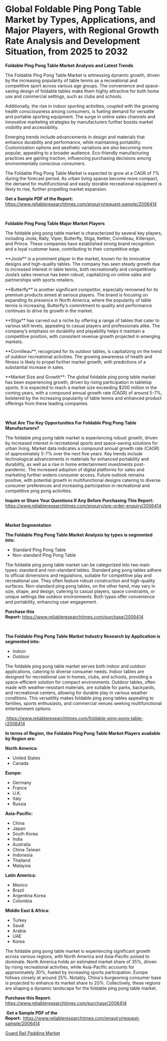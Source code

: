 <p><h1>Global Foldable Ping Pong Table Market by Types, Applications, and Major Players, with Regional Growth Rate Analysis and Development Situation, from 2025 to 2032</h1></p><p><strong>Foldable Ping Pong Table Market Analysis and Latest Trends</strong></p>
<p><p>The Foldable Ping Pong Table Market is witnessing dynamic growth, driven by the increasing popularity of table tennis as a recreational and competitive sport across various age groups. The convenience and space-saving design of foldable tables make them highly attractive for both home use and commercial settings, such as clubs and schools. </p><p>Additionally, the rise in indoor sporting activities, coupled with the growing health consciousness among consumers, is fueling demand for versatile and portable sporting equipment. The surge in online sales channels and innovative marketing strategies by manufacturers further boosts market visibility and accessibility.</p><p>Emerging trends include advancements in design and materials that enhance durability and performance, while maintaining portability. Customization options and aesthetic variations are also becoming more popular, appealing to a broader audience. Eco-friendly manufacturing practices are gaining traction, influencing purchasing decisions among environmentally conscious consumers.</p><p>The Foldable Ping Pong Table Market is expected to grow at a CAGR of 7% during the forecast period. As urban living spaces become more compact, the demand for multifunctional and easily storable recreational equipment is likely to rise, further propelling market expansion.</p></p>
<p><strong>Get a Sample PDF of the Report:&nbsp;</strong> <a href="https://www.reliableresearchtimes.com/enquiry/request-sample/2006414?utm_campaign=3087&utm_medium=2&utm_source=Github&utm_content=ia&utm_term=05042025&utm_id=foldable-ping-pong-table">https://www.reliableresearchtimes.com/enquiry/request-sample/2006414</a></p>
<p>&nbsp;</p>
<p><strong>Foldable Ping Pong Table Major Market Players</strong></p>
<p><p>The foldable ping pong table market is characterized by several key players, including Joola, Rally, Viper, Butterfly, Stiga, Kettler, Cornilleau, Killerspin, and Prince. These companies have established strong brand recognition and a loyal customer base, contributing to their competitive edge.</p><p>**Joola** is a prominent player in the market, known for its innovative designs and high-quality tables. The company has seen steady growth due to increased interest in table tennis, both recreationally and competitively. Joola’s sales revenue has been robust, capitalizing on online sales and partnerships with sports retailers.</p><p>**Butterfly** is another significant competitor, especially renowned for its premium products aimed at serious players. The brand is focusing on expanding its presence in North America, where the popularity of table tennis is increasing. Butterfly’s commitment to quality and performance continues to drive its growth in the market.</p><p>**Stiga** has carved out a niche by offering a range of tables that cater to various skill levels, appealing to casual players and professionals alike. The company’s emphasis on durability and playability helps it maintain a competitive position, with consistent revenue growth projected in emerging markets.</p><p>**Cornilleau**, recognized for its outdoor tables, is capitalizing on the trend of outdoor recreational activities. The growing awareness of health and fitness is likely to propel further market growth, with predictions of a substantial increase in sales.</p><p>**Market Size and Growth**: The global foldable ping pong table market has been experiencing growth, driven by rising participation in tabletop sports. It is expected to reach a market size exceeding $200 million in the coming years, with a compound annual growth rate (CAGR) of around 5-7%, bolstered by the increasing popularity of table tennis and enhanced product offerings from these leading companies.</p></p>
<p>&nbsp;</p>
<p><strong>What Are The Key Opportunities For Foldable Ping Pong Table Manufacturers?</strong></p>
<p><p>The foldable ping pong table market is experiencing robust growth, driven by increased interest in recreational sports and space-saving solutions for urban living. Market data indicates a compound annual growth rate (CAGR) of approximately 5-7% over the next five years. Key trends include technological advancements in materials for enhanced portability and durability, as well as a rise in home entertainment investments post-pandemic. The increased adoption of digital platforms for sales and marketing further widens consumer access. Future outlook remains positive, with potential growth in multifunctional designs catering to diverse consumer preferences and increasing participation in recreational and competitive ping pong activities.</p></p>
<p><strong>Inquire or Share Your Questions If Any Before Purchasing This Report:</strong> <a href="https://www.reliableresearchtimes.com/enquiry/pre-order-enquiry/2006414?utm_campaign=3087&utm_medium=2&utm_source=Github&utm_content=ia&utm_term=05042025&utm_id=foldable-ping-pong-table">https://www.reliableresearchtimes.com/enquiry/pre-order-enquiry/2006414</a></p>
<p>&nbsp;</p>
<p><strong>Market Segmentation</strong></p>
<p><strong>The Foldable Ping Pong Table Market Analysis by types is segmented into:</strong></p>
<p><ul><li>Standard Ping Pong Table</li><li>Non-standard Ping Pong Table</li></ul></p>
<p><p>The foldable ping pong table market can be categorized into two main types: standard and non-standard tables. Standard ping pong tables adhere to official dimensions and regulations, suitable for competitive play and recreational use. They often feature robust construction and high-quality surfaces. Non-standard ping pong tables, on the other hand, may vary in size, shape, and design, catering to casual players, space constraints, or unique settings like outdoor environments. Both types offer convenience and portability, enhancing user engagement.</p></p>
<p><strong>Purchase this Report:&nbsp;</strong><a href="https://www.reliableresearchtimes.com/purchase/2006414?utm_campaign=3087&utm_medium=2&utm_source=Github&utm_content=ia&utm_term=05042025&utm_id=foldable-ping-pong-table">https://www.reliableresearchtimes.com/purchase/2006414</a></p>
<p>&nbsp;</p>
<p><strong>The Foldable Ping Pong Table Market Industry Research by Application is segmented into:</strong></p>
<p><ul><li>Indoor</li><li>Outdoor</li></ul></p>
<p><p>The foldable ping pong table market serves both indoor and outdoor applications, catering to diverse consumer needs. Indoor tables are designed for recreational use in homes, clubs, and schools, providing a space-efficient solution for compact environments. Outdoor tables, often made with weather-resistant materials, are suitable for parks, backyards, and recreational centers, allowing for durable play in various weather conditions. This versatility makes foldable ping pong tables appealing to families, sports enthusiasts, and commercial venues seeking multifunctional entertainment options.</p></p>
<p><a href="https://www.reliableresearchtimes.com/foldable-ping-pong-table-r2006414?utm_campaign=3087&utm_medium=2&utm_source=Github&utm_content=ia&utm_term=05042025&utm_id=foldable-ping-pong-table">&nbsp;https://www.reliableresearchtimes.com/foldable-ping-pong-table-r2006414</a></p>
<p><strong>In terms of Region, the Foldable Ping Pong Table Market Players available by Region are:</strong></p>
<p>
    <p> <strong> North America: </strong>
        <ul>
            <li>United States</li>
            <li>Canada</li>
        </ul>
        </p> 
    <p> <strong> Europe: </strong>
        <ul>
            <li>Germany</li>
            <li>France</li>
            <li>U.K.</li>
            <li>Italy</li>
            <li>Russia</li>
        </ul>
        </p> 
    <p> <strong> Asia-Pacific: </strong>
        <ul>
            <li>China</li>
            <li>Japan</li>
            <li>South Korea</li>
            <li>India</li>
            <li>Australia</li>
            <li>China Taiwan</li>
            <li>Indonesia</li>
            <li>Thailand</li>
            <li>Malaysia</li>
        </ul>
        </p> 
    <p> <strong> Latin America: </strong>
        <ul>
            <li>Mexico</li>
            <li>Brazil</li>
            <li>Argentina Korea</li>
            <li>Colombia</li>
        </ul>
        </p> 
    <p> <strong> Middle East & Africa: </strong>
        <ul>
            <li>Turkey</li>
            <li>Saudi</li>
            <li>Arabia</li>
            <li>UAE</li>
            <li>Korea</li>
        </ul>
    </p>
    </p>
<p><p>The foldable ping pong table market is experiencing significant growth across various regions, with North America and Asia-Pacific poised to dominate. North America holds an estimated market share of 35%, driven by rising recreational activities, while Asia-Pacific accounts for approximately 30%, fueled by increasing sports participation. Europe follows closely at around 25%. Notably, China's burgeoning consumer base is projected to enhance its market share to 20%. Collectively, these regions are shaping a dynamic landscape for the foldable ping pong table market.</p></p>
<p><strong>Purchase this Report: </strong><a href="https://www.reliableresearchtimes.com/purchase/2006414?utm_campaign=3087&utm_medium=2&utm_source=Github&utm_content=ia&utm_term=05042025&utm_id=foldable-ping-pong-table">https://www.reliableresearchtimes.com/purchase/2006414</a></p>
<p>&nbsp;<strong>Get a Sample PDF of the Report:&nbsp;&nbsp;</strong><a href="https://www.reliableresearchtimes.com/enquiry/request-sample/2006414?utm_campaign=3087&utm_medium=2&utm_source=Github&utm_content=ia&utm_term=05042025&utm_id=foldable-ping-pong-table">https://www.reliableresearchtimes.com/enquiry/request-sample/2006414</a></p>
<p><strong></strong></p>
<p><p><a href="https://github.com/rianttegang/Market-Research-Report-List-1/blob/main/guard-rail-padding-market.md?utm_campaign=3087&utm_medium=2&utm_source=Github&utm_content=ia&utm_term=05042025&utm_id=foldable-ping-pong-table">Guard Rail Padding Market</a></p></p>